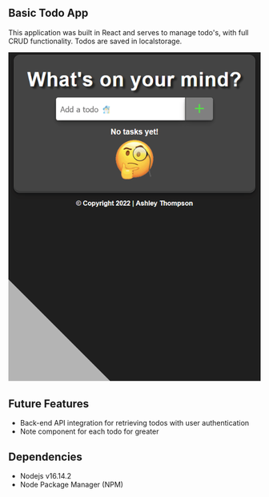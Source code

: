 ## Basic Todo App

This application was built in React and serves to manage todo's, with full CRUD functionality. Todos are saved in localstorage.

<div align="center">
<img src="./public/readme-1.gif"/>
</div>

## Future Features

- Back-end API integration for retrieving todos with user authentication
- Note component for each todo for greater

## Dependencies

- Nodejs v16.14.2
- Node Package Manager (NPM)
